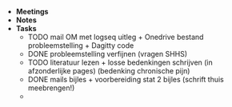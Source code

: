 - **Meetings**
- **Notes**
- **Tasks**
	- TODO mail OM met logseq uitleg + Onedrive bestand probleemstelling + Dagitty code
	- DONE probleemstelling verfijnen (vragen SHHS)
	- TODO literatuur lezen + losse bedenkingen schrijven (in afzonderlijke pages) (bedenking chronische pijn)
	- DONE mails bijles + voorbereiding stat 2 bijles (schrift thuis meebrengen!)
	-